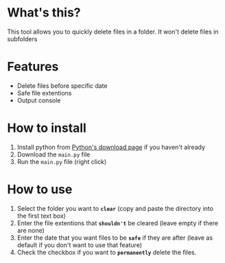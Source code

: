 # What's this?
This tool allows you to quickly delete files in a folder. It won't delete files in subfolders
# Features
 - Delete files before specific date
 - Safe file extentions
 - Output console
# How to install
1. Install python from [Python's download page](https://www.python.org/downloads/) if you haven't already
2. Download the `main.py` file
3. Run the `main.py` file (right click)
# How to use
1. Select the folder you want to **`clear`** (copy and paste the directory into the first text box)
2. Enter the file extentions that **`shouldn't`** be cleared (leave empty if there are none)
3. Enter the date that you want files to be **`safe`** if they are after (leave as default if you don't want to use that feature)
4. Check the checkbox if you want to **`permanently`** delete the files.
